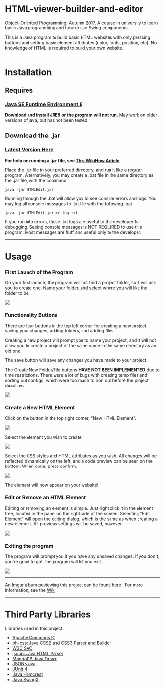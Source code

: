 # HTML-viewer-builder-and-editor

Object-Oriented Programming, Autumn 2017. A course in university to learn basic Java programming and how to use Swing components.

This is a Java program to build basic HTML websites with only pressing buttons and setting basic element attributes (color, fonts, position, etc). No knowledge of HTML is required to build your own website.

---

# Installation

## Requires
### [Java SE Runtime Environment 8](http://www.oracle.com/technetwork/java/javase/downloads/jre8-downloads-2133155.html)
**Download and install JRE8 or the program will not run**. May work on older versions of java, but has not been tested.

## Download the .jar
### [Latest Version Here](https://github.com/Gizwiz/HTML-viewer-builder-and-editor/releases)

**For help on running a .jar file, see [This WikiHow Article](https://www.wikihow.com/Run-a-.Jar-Java-File)**

Place the .jar file in your preferred directory, and run it like a regular program. 
Alternatively, you may create a .bat file in the same directory as the .jar file, with the command

```
java -jar HTMLEdit.jar
```

Running through the .bat will allow you to see console errors and logs. You may log all console messages to .txt file with the following .bat

```
java -jar HTMLEdit.jar >> log.txt
```

If you run into errors, these .txt logs are useful to the developer for debugging.
Seeing console messages is NOT REQUIRED to use this program. Most messages are fluff and useful only to the developer.

---

# Usage

### First Launch of the Program

On your first launch, the program will not find a project folder, so it will ask you to create one.
Name your folder, and select where you will like the folder to be.

![](https://imgur.com/JRECTPV.png)

### Functionality Buttons

There are four buttons in the top left corner for creating a new project, saving your changes, adding folders, and adding files.

Creating a new project will prompt you to name your project, and it will not allow you to create a project of the same name in the same directory as an old one.

The save button will save any changes you have made to your project.

The Create New Folder/File buttons **HAVE NOT BEEN IMPLEMENTED** due to time restrictions. There were a lot of bugs with creating temp files and sorting out configs, which were too much to iron out before the project deadline.

![](https://i.imgur.com/MD1vvW1.png)

### Create a New HTML Element

Click on the button in the top right corner, "New HTML Element".

![](https://i.imgur.com/b9zbVK4.png)

Select the element you wish to create.

![](https://i.imgur.com/bIJrWlB.png)

Select the CSS styles and HTML attributes as you wish. All changes will be reflected dynamically on the left, and a code preview can be seen on the bottom. When done, press confirm.

![](https://i.imgur.com/8LtLiaQg.png)

The element will now appear on your website!

### Edit or Remove an HTML Element

Editing or removing an element is simple. Just right click it in the element tree, located in the panel on the right side of the screen.
Selecting "Edit Element" will open the editing dialog, which is the same as when creating a new element. All previous settings will be saved, however.

![](https://i.imgur.com/mMxkjF7.png)

### Exiting the program

The program will prompt you if you have any unsaved changes. If you don't, you're good to go! The program will let you exit.

![](https://i.imgur.com/5DrxiIn.png)

---

An Imgur album peviewing this project can be found <a href="https://imgur.com/a/GBjZM" target="_blank"> here </a>.
For more information, see the [Wiki](https://github.com/Gizwiz/HTML-viewer-builder-and-editor/wiki/About-HTML-Editor)

---

# Third Party Libraries

Libraries used in this project:
- [Apache Commons IO](https://commons.apache.org/proper/commons-io/)
- [ph-css: Java CSS2 and CSS3 Parser and Builder](https://github.com/phax/ph-css) 
- [W3C SAC](https://www.w3.org/Style/CSS/SAC/Overview.en.html)
- [jsoup: Java HTML Parser](https://jsoup.org/)
- [MongoDB Java Driver](https://mongodb.github.io/mongo-java-driver/)
- [JSON-Java](https://github.com/stleary/JSON-java)
- [JUnit 4](http://junit.org/junit4/)
- [Java Hamcrest](http://hamcrest.org/JavaHamcrest/)
- [Java SwingX](https://mvnrepository.com/artifact/org.swinglabs.swingx)
